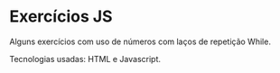 # Exercícios JS

Alguns exercícios com uso de números com laços de repetição While.

Tecnologias usadas: HTML e Javascript. 
